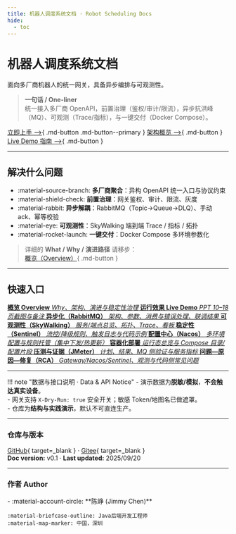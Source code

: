 ```yaml
---
title: 机器人调度系统文档 · Robot Scheduling Docs
hide:
  - toc
---
```


# 机器人调度系统文档  
面向多厂商机器人的统一网关，具备异步编排与可观测性。

> **一句话 / One-liner**  
> 统一接入多厂商 OpenAPI，前置治理（鉴权/审计/限流），异步抗洪峰（MQ）、可观测（Trace/指标），与一键交付（Docker Compose）。

[立即上手 ⟶](overview.md){ .md-button .md-button--primary }
[架构概览 ⟶](overview.md#sec-architecture){ .md-button }
[Live Demo 指南 ⟶](live-demo.md){ .md-button }

---

## 解决什么问题 
- :material-source-branch: **多厂商聚合**：异构 OpenAPI 统一入口与协议约束  
- :material-shield-check: **前置治理**：网关鉴权、审计、限流、灰度  
- :material-rabbit: **异步解耦**：RabbitMQ（Topic→Queue→DLQ）、手动 ack、幂等校验  
- :material-eye: **可观测性**：SkyWalking 端到端 Trace / 指标 / 拓扑  
- :material-rocket-launch: **一键交付**：Docker Compose 多环境参数化

> 详细的 **What / Why / 演进路径** 请移步：  
> [概览（Overview）](overview.md#sec-what-why){ .md-button }
---

<h2>快速入口</h2>

<div class="quicklinks">

  <a class="ql" href="overview/">
    <strong>概览 Overview</strong>
    <em>Why、架构、演进与稳定性治理</em>
  </a>

  <a class="ql" href="live-demo/">
    <strong>运行效果 Live Demo</strong>
    <em>PPT 10–18 页截图与备注</em>
  </a>

  <a class="ql" href="mq-async/">
    <strong>异步化（RabbitMQ）</strong>
    <em>架构、参数、消费与错误处理、联调结果</em>
  </a>

  <a class="ql" href="observability/">
    <strong>可观测性（SkyWalking）</strong>
    <em>服务/端点总览、拓扑、Trace、看板</em>
  </a>

  <a class="ql" href="stability-sentinel/">
    <strong>稳定性（Sentinel）</strong>
    <em>流控/降级规则、触发日志与代码示例</em>
  </a>

  <a class="ql" href="config-nacos/">
    <strong>配置中心（Nacos）</strong>
    <em>多环境配置与规则托管（集中下发/热更新）</em>
  </a>

  <a class="ql" href="docker-deploy/">
    <strong>容器化部署</strong>
    <em>运行态总览与 Compose 目录/配置片段</em>
  </a>

  <a class="ql" href="loadtest-jmeter/">
    <strong>压测与证据（JMeter）</strong>
    <em>计划、结果、MQ 侧验证与服务指标</em>
  </a>

  <a class="ql" href="issues-rca/">
    <strong>问题—原因—修复（RCA）</strong>
    <em>Gateway/Nacos/Sentinel、观测与代码侧常见问题</em>
  </a>

</div>

---

!!! note "数据与接口说明 · Data & API Notice"
    - 演示数据为**脱敏/模拟**，**不会触达真实设备**。  
    - 网关支持 `X-Dry-Run: true` 安全开关；敏感 Token/地图名已做遮罩。  
    - 仓库为**结构与实践演示**，默认不可直连生产。

---

### 仓库与版本
[GitHub](https://github.com/JimmyZChen/robot-integration-demo){ target=_blank } ·
[Gitee](https://gitee.com/Jimmy-chen-zheng/robot-interface-demo){ target=_blank }  
**Doc version:** v0.1 · **Last updated:** 2025/09/20

---

### 作者 Author

<div class="grid cards" markdown>
-   :material-account-circle: **陈峥 (Jimmy Chen)**
    
    :material-briefcase-outline: Java后端开发工程师
    :material-map-marker: 中国，深圳 
    
</div>







